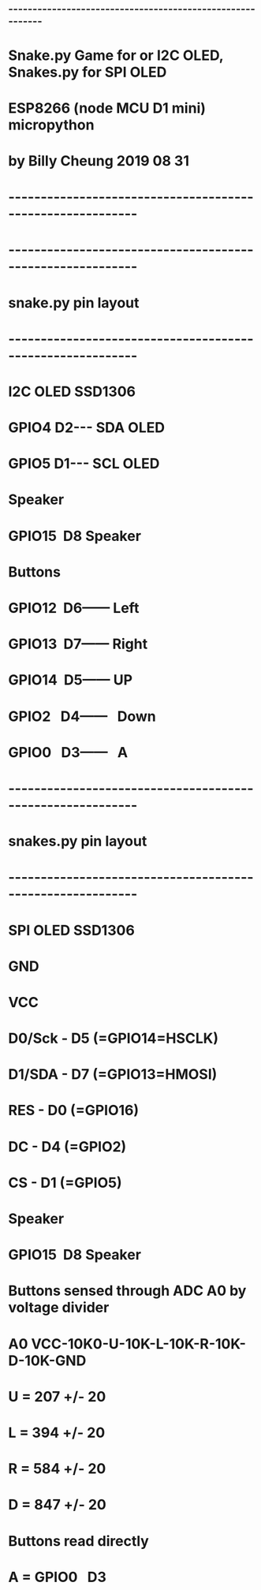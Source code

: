 ## ----------------------------------------------------------
#  Snake.py Game for or I2C OLED,  Snakes.py for SPI OLED
#  ESP8266 (node MCU D1 mini)  micropython
# by Billy Cheung  2019 08 31
#
# ----------------------------------------------------------
# 
# ----------------------------------------------------------
# snake.py pin layout
# ----------------------------------------------------------
#
# I2C OLED SSD1306 
# GPIO4   D2---  SDA OLED
# GPIO5   D1---  SCL  OLED
#
# Speaker
# GPIO15  D8     Speaker
#
# Buttons
# GPIO12  D6——  Left  
# GPIO13  D7——  Right      
# GPIO14  D5——  UP     
# GPIO2   D4——   Down    
# GPIO0   D3——   A
# ----------------------------------------------------------
# snakes.py pin layout
# ----------------------------------------------------------
# SPI OLED SSD1306 
# GND
# VCC
# D0/Sck - D5 (=GPIO14=HSCLK)
# D1/SDA - D7 (=GPIO13=HMOSI)
# RES    - D0 (=GPIO16)
# DC     - D4 (=GPIO2)
# CS     - D1 (=GPIO5)
# Speaker
# GPIO15  D8     Speaker
#
# Buttons sensed through ADC  A0 by voltage divider
# A0 VCC-10K0-U-10K-L-10K-R-10K-D-10K-GND 
#
# U = 207 +/- 20
# L = 394 +/- 20
# R = 584 +/- 20
# D = 847 +/- 20
#
# Buttons read directly 
# A = GPIO0   D3
